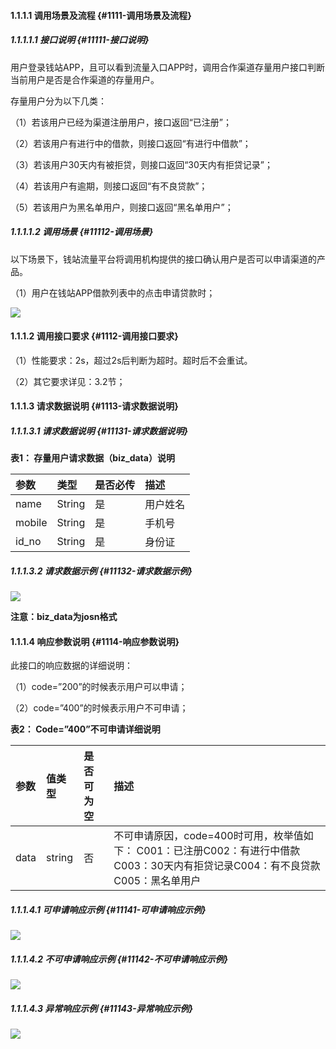 #### **1.1.1.1 调用场景及流程** {#1111-调用场景及流程}

##### **1.1.1.1.1 接口说明** {#11111-接口说明}

用户登录钱站APP，且可以看到流量入口APP时，调用合作渠道存量用户接口判断当前用户是否是合作渠道的存量用户。

存量用户分为以下几类：

（1）若该用户已经为渠道注册用户，接口返回“已注册”；

（2）若该用户有进行中的借款，则接口返回“有进行中借款”；

（3）若该用户30天内有被拒贷，则接口返回“30天内有拒贷记录”；

（4）若该用户有逾期，则接口返回“有不良贷款”；

（5）若该用户为黑名单用户，则接口返回“黑名单用户”；

##### **1.1.1.1.2 调用场景** {#11112-调用场景}

以下场景下，钱站流量平台将调用机构提供的接口确认用户是否可以申请渠道的产品。

（1）用户在钱站APP借款列表中的点击申请贷款时；

![](https://nothingbj.github.io/api/assets/%E5%9B%BE%E7%89%871.png)

#### **1.1.1.2 调用接口要求** {#1112-调用接口要求}

（1）性能要求：2s，超过2s后判断为超时。超时后不会重试。

（2）其它要求详见：3.2节；

#### **1.1.1.3 请求数据说明** {#1113-请求数据说明}

##### **1.1.1.3.1 请求数据说明** {#11131-请求数据说明}

**表1： 存量用户请求数据（biz\_data）说明**

| **参数** | **类型** | **是否必传** | **描述** |
| :--- | :--- | :--- | :--- |
| name | String | 是 | 用户姓名 |
| mobile | String | 是 | 手机号 |
| id\_no | String | 是 | 身份证 |

##### **1.1.1.3.2 请求数据示例** {#11132-请求数据示例}

![](https://nothingbj.github.io/api/assets/%E5%9B%BE%E7%89%872.png)

**注意：biz\_data为josn格式**

#### **1.1.1.4 响应参数说明** {#1114-响应参数说明}

此接口的响应数据的详细说明：

（1）code=”200”的时候表示用户可以申请；

（2）code=”400”的时候表示用户不可申请；

**表2： Code=”400”不可申请详细说明**

| **参数** | **值类型** | **是否可为空** | **描述** |
| :--- | :--- | :--- | :--- |
| data | string | 否 | 不可申请原因，code=400时可用，枚举值如下： C001：已注册C002：有进行中借款C003：30天内有拒贷记录C004：有不良贷款C005：黑名单用户 |

##### **1.1.1.4.1 可申请响应示例** {#11141-可申请响应示例}

![](https://nothingbj.github.io/api/assets/%E5%9B%BE%E7%89%873.png)

##### **1.1.1.4.2 不可申请响应示例** {#11142-不可申请响应示例}

![](https://nothingbj.github.io/api/assets/%E5%9B%BE%E7%89%874.png)

##### **1.1.1.4.3 异常响应示例** {#11143-异常响应示例}

![](https://nothingbj.github.io/api/assets/%E5%9B%BE%E7%89%875.png)

